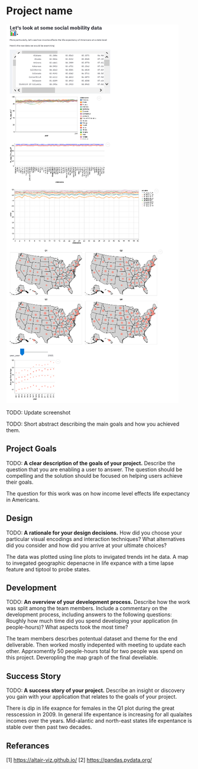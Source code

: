 # Project name

![A screenshot of your application. Could be a GIF.](Capture.png)

TODO: Update screenshot

TODO: Short abstract describing the main goals and how you achieved them.

## Project Goals

TODO: **A clear description of the goals of your project.** Describe the question that you are enabling a user to answer. The question should be compelling and the solution should be focused on helping users achieve their goals. 

The question for this work was on how income level effects life expectancy in Americans. 

## Design

TODO: **A rationale for your design decisions.** How did you choose your particular visual encodings and interaction techniques? What alternatives did you consider and how did you arrive at your ultimate choices?

The data was plotted using line plots to invigated trends int he data. A map to invegated geographic depenacne in life expance with a time lapse feature and tiptool to probe states. 

## Development

TODO: **An overview of your development process.** Describe how the work was split among the team members. Include a commentary on the development process, including answers to the following questions: Roughly how much time did you spend developing your application (in people-hours)? What aspects took the most time?

The team members descrbes potentual dataset and theme for the end deliverable. Then worked mostly indepented with meeting to update each other. Apprxomently 50 people-hours total for two people was spend on this project. Deveropling the map graph of the final develiable.  

## Success Story

TODO:  **A success story of your project.** Describe an insight or discovery you gain with your application that relates to the goals of your project.

There is dip in life exapnce for females in the Q1 plot during the great resscession in 2009. In general life expentance is increasing for all qualaites incomes over the years. Mid-alantic and north-east states life expentance is stable over then past two decades. 

## Referances
[1] https://altair-viz.github.io/
[2] https://pandas.pydata.org/